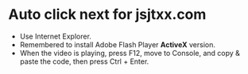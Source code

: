 # Auto click next for jsjtxx.com
* Use Internet Explorer.
* Remembered to install Adobe Flash Player **ActiveX** version.
* When the video is playing, press F12, move to Console, and copy & paste the code, then press Ctrl + Enter.
